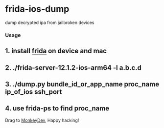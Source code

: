 # frida-ios-dump
dump decrypted ipa from jailbroken devices

### Usage

## 1. install [frida](http://www.frida.re/) on device and mac

## 2. ./frida-server-12.1.2-ios-arm64  -l a.b.c.d

## 3. ./dump.py bundle_id_or_app_name proc_name ip_of_ios ssh_port

## 4. use frida-ps to find proc_name

Drag to [MonkeyDev](https://github.com/AloneMonkey/MonkeyDev), Happy hacking!